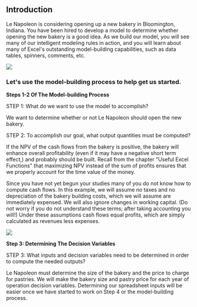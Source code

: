 ## Introduction

Le Napoleon is considering opening up a new bakery in Bloomington, Indiana. You have been hired to develop a model to determine whether opening the new bakery is a good idea. As we build our model, you will see many of our intelligent modeling rules in action, and you will learn about many of Excel's outstanding model-building capabilities, such as data tables, spinners, comments, etc.

![](./Chapter_6_Building_A_Model/media/01_Should_LeNapoleon_Open_A_New_Bakery/image1.png)

### Let's use the model-building process to help get us started.

**Steps 1-2 Of The Model-building Process**

STEP 1: What do we want to use the model to accomplish?

We want to determine whether or not Le Napoleon should open the new bakery.

STEP 2: To accomplish our goal, what output quantities must be computed?

If the NPV of the cash flows from the bakery is positive, the bakery will enhance overall profitability (even if it may have a negative short term effect,) and probably should be built. Recall from the chapter "Useful Excel Functions" that maximizing NPV instead of the sum of profits ensures that we properly account for the time value of the money.

Since you have not yet begun your studies many of you do not know how to compute cash flows. In this example, we will assume no taxes and no depreciation of the bakery building costs, which we will assume are immediately expensed. We will also ignore changes in working capital. (Do not worry if you do not understand these terms; after taking accounting you will\!) Under these assumptions cash flows equal profits, which are simply calculated as revenues less expenses.

![](./Chapter_6_Building_A_Model/media/01_Should_LeNapoleon_Open_A_New_Bakery/image2.png)

**Step 3: Determining The Decision Variables**

STEP 3: What inputs and decision variables need to be determined in order to compute the needed outputs?

Le Napoleon must determine the size of the bakery and the price to charge for pastries. We will make the bakery size and pastry price for each year of operation decision variables. Determining our spreadsheet inputs will be easier once we have started to work on Step 4 or the model-building process.
